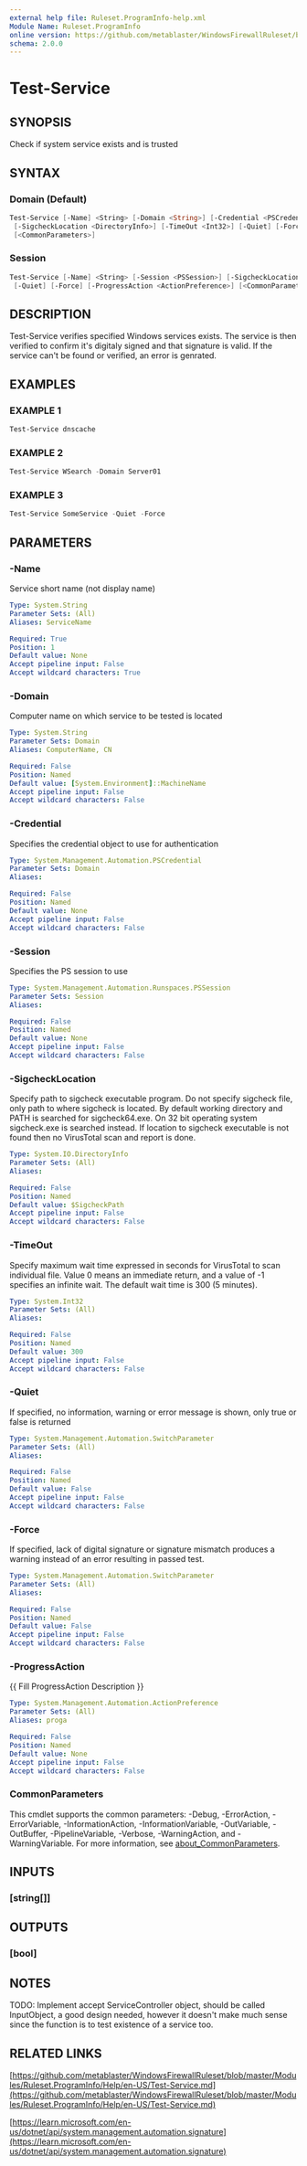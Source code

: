 ```yaml
---
external help file: Ruleset.ProgramInfo-help.xml
Module Name: Ruleset.ProgramInfo
online version: https://github.com/metablaster/WindowsFirewallRuleset/blob/master/Modules/Ruleset.ProgramInfo/Help/en-US/Test-Service.md
schema: 2.0.0
---
```


# Test-Service

## SYNOPSIS

Check if system service exists and is trusted

## SYNTAX

### Domain (Default)

```powershell
Test-Service [-Name] <String> [-Domain <String>] [-Credential <PSCredential>]
 [-SigcheckLocation <DirectoryInfo>] [-TimeOut <Int32>] [-Quiet] [-Force] [-ProgressAction <ActionPreference>]
 [<CommonParameters>]
```

### Session

```powershell
Test-Service [-Name] <String> [-Session <PSSession>] [-SigcheckLocation <DirectoryInfo>] [-TimeOut <Int32>]
 [-Quiet] [-Force] [-ProgressAction <ActionPreference>] [<CommonParameters>]
```

## DESCRIPTION

Test-Service verifies specified Windows services exists.
The service is then verified to confirm it's digitaly signed and that signature is valid.
If the service can't be found or verified, an error is genrated.

## EXAMPLES

### EXAMPLE 1

```powershell
Test-Service dnscache
```

### EXAMPLE 2

```powershell
Test-Service WSearch -Domain Server01
```

### EXAMPLE 3

```powershell
Test-Service SomeService -Quiet -Force
```

## PARAMETERS

### -Name

Service short name (not display name)

```yaml
Type: System.String
Parameter Sets: (All)
Aliases: ServiceName

Required: True
Position: 1
Default value: None
Accept pipeline input: False
Accept wildcard characters: True
```

### -Domain

Computer name on which service to be tested is located

```yaml
Type: System.String
Parameter Sets: Domain
Aliases: ComputerName, CN

Required: False
Position: Named
Default value: [System.Environment]::MachineName
Accept pipeline input: False
Accept wildcard characters: False
```

### -Credential

Specifies the credential object to use for authentication

```yaml
Type: System.Management.Automation.PSCredential
Parameter Sets: Domain
Aliases:

Required: False
Position: Named
Default value: None
Accept pipeline input: False
Accept wildcard characters: False
```

### -Session

Specifies the PS session to use

```yaml
Type: System.Management.Automation.Runspaces.PSSession
Parameter Sets: Session
Aliases:

Required: False
Position: Named
Default value: None
Accept pipeline input: False
Accept wildcard characters: False
```

### -SigcheckLocation

Specify path to sigcheck executable program.
Do not specify sigcheck file, only path to where sigcheck is located.
By default working directory and PATH is searched for sigcheck64.exe.
On 32 bit operating system sigcheck.exe is searched instead.
If location to sigcheck executable is not found then no VirusTotal scan and report is done.

```yaml
Type: System.IO.DirectoryInfo
Parameter Sets: (All)
Aliases:

Required: False
Position: Named
Default value: $SigcheckPath
Accept pipeline input: False
Accept wildcard characters: False
```

### -TimeOut

Specify maximum wait time expressed in seconds for VirusTotal to scan individual file.
Value 0 means an immediate return, and a value of -1 specifies an infinite wait.
The default wait time is 300 (5 minutes).

```yaml
Type: System.Int32
Parameter Sets: (All)
Aliases:

Required: False
Position: Named
Default value: 300
Accept pipeline input: False
Accept wildcard characters: False
```

### -Quiet

If specified, no information, warning or error message is shown, only true or false is returned

```yaml
Type: System.Management.Automation.SwitchParameter
Parameter Sets: (All)
Aliases:

Required: False
Position: Named
Default value: False
Accept pipeline input: False
Accept wildcard characters: False
```

### -Force

If specified, lack of digital signature or signature mismatch produces a warning
instead of an error resulting in passed test.

```yaml
Type: System.Management.Automation.SwitchParameter
Parameter Sets: (All)
Aliases:

Required: False
Position: Named
Default value: False
Accept pipeline input: False
Accept wildcard characters: False
```

### -ProgressAction

{{ Fill ProgressAction Description }}

```yaml
Type: System.Management.Automation.ActionPreference
Parameter Sets: (All)
Aliases: proga

Required: False
Position: Named
Default value: None
Accept pipeline input: False
Accept wildcard characters: False
```

### CommonParameters

This cmdlet supports the common parameters: -Debug, -ErrorAction, -ErrorVariable, -InformationAction, -InformationVariable, -OutVariable, -OutBuffer, -PipelineVariable, -Verbose, -WarningAction, and -WarningVariable. For more information, see [about_CommonParameters](http://go.microsoft.com/fwlink/?LinkID=113216).

## INPUTS

### [string[]]

## OUTPUTS

### [bool]

## NOTES

TODO: Implement accept ServiceController object, should be called InputObject, a good design needed,
however it doesn't make much sense since the function is to test existence of a service too.

## RELATED LINKS

[https://github.com/metablaster/WindowsFirewallRuleset/blob/master/Modules/Ruleset.ProgramInfo/Help/en-US/Test-Service.md](https://github.com/metablaster/WindowsFirewallRuleset/blob/master/Modules/Ruleset.ProgramInfo/Help/en-US/Test-Service.md)

[https://learn.microsoft.com/en-us/dotnet/api/system.management.automation.signature](https://learn.microsoft.com/en-us/dotnet/api/system.management.automation.signature)

